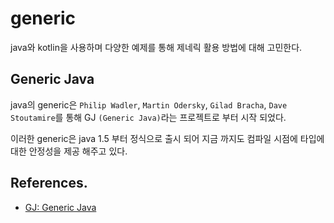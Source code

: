 # generic

java와 kotlin을 사용하며 다양한 예제를 통해 제네릭 활용 방법에 대해 고민한다.

## Generic Java

java의 generic은 `Philip Wadler`, `Martin Odersky`, `Gilad Bracha`, `Dave Stoutamire`를 
통해 GJ `(Generic Java)`라는 프로젝트로 부터 시작 되었다.

이러한 generic은 java 1.5 부터 정식으로 출시 되어 지금 까지도 컴파일 시점에 타입에 대한 안정성을 제공 해주고 있다.

## References.

 * [GJ: Generic Java](https://homepages.inf.ed.ac.uk/wadler/gj/)
